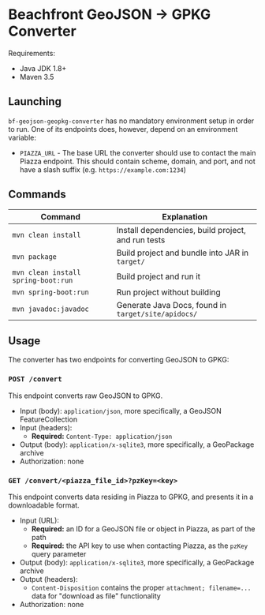 Beachfront GeoJSON -> GPKG Converter
=====

Requirements:

* Java JDK 1.8+
* Maven 3.5

Launching
----

`bf-geojson-geopkg-converter` has no mandatory environment setup in order
to run. One of its endpoints does, however, depend on an environment variable:

* `PIAZZA_URL` - The base URL the converter should use to contact the main
  Piazza endpoint. This should contain scheme, domain, and port, and not
  have a slash suffix (e.g. `https://example.com:1234`)

Commands
----

Command | Explanation
--------|-------------
`mvn clean install` | Install dependencies, build project, and run tests
`mvn package` | Build project and bundle into JAR in `target/`
`mvn clean install spring-boot:run` | Build project and run it
`mvn spring-boot:run` | Run project without building
`mvn javadoc:javadoc` | Generate Java Docs, found in `target/site/apidocs/`

Usage
----

The converter has two endpoints for converting GeoJSON to GPKG:

### `POST /convert`

This endpoint converts raw GeoJSON to GPKG.

* Input (body): `application/json`, more specifically, a GeoJSON FeatureCollection
* Input (headers): 
  * **Required:** `Content-Type: application/json`
* Output (body): `application/x-sqlite3`, more specifically, a GeoPackage archive
* Authorization: none

### `GET /convert/<piazza_file_id>?pzKey=<key>`

This endpoint converts data residing in Piazza to GPKG, and presents it in a downloadable format.

* Input (URL):
  * **Required:** an ID for a GeoJSON file or object in Piazza, as part of the path
  * **Required:** the API key to use when contacting Piazza, as the `pzKey` query parameter
* Output (body): `application/x-sqlite3`, more specifically, a GeoPackage archive
* Output (headers):
  * `Content-Disposition` contains the proper `attachment; filename=...` data for "download as file" functionality
* Authorization: none

